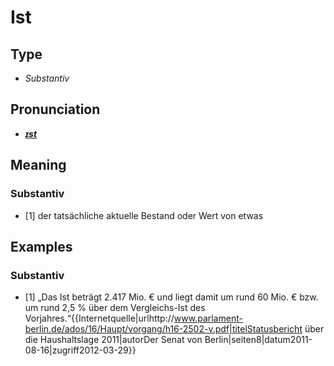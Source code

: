 # Ist
## Type
- _Substantiv_
## Pronunciation
- **_[ɪst](https://commons.wikimedia.org/wiki/File:De-Ist.ogg)_**
## Meaning
### Substantiv
- [1] der tatsächliche aktuelle Bestand oder Wert von etwas
## Examples
### Substantiv
- [1] „Das Ist beträgt 2.417 Mio. € und liegt damit um rund 60 Mio. € bzw. um rund 2,5 % über dem Vergleichs-Ist des Vorjahres.“<ref>{{Internetquelle|urlhttp://www.parlament-berlin.de/ados/16/Haupt/vorgang/h16-2502-v.pdf|titelStatusbericht über die Haushaltslage 2011|autorDer Senat von Berlin|seiten8|datum2011-08-16|zugriff2012-03-29}}</ref>
